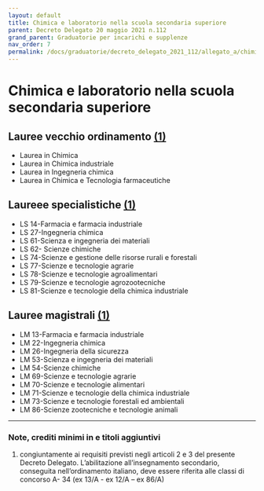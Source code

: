 ```yaml
---
layout: default
title: Chimica e laboratorio nella scuola secondaria superiore
parent: Decreto Delegato 20 maggio 2021 n.112
grand_parent: Graduatorie per incarichi e supplenze
nav_order: 7
permalink: /docs/graduatorie/decreto_delegato_2021_112/allegato_a/chimica_superiori
---
```


# Chimica e laboratorio nella scuola secondaria superiore

## Lauree vecchio ordinamento [(1)](#nota1)
 - Laurea in Chimica
 - Laurea in Chimica industriale 
 - Laurea in Ingegneria chimica 
 - Laurea in Chimica e Tecnologia farmaceutiche

## Laureee specialistiche [(1)](#nota1)
 - LS 14-Farmacia e farmacia industriale 
 - LS 27-Ingegneria chimica
 - LS 61-Scienza e ingegneria dei materiali 
 - LS 62- Scienze chimiche
 - LS 74-Scienze e gestione delle risorse rurali e forestali
 - LS 77-Scienze e tecnologie agrarie
 - LS 78-Scienze e tecnologie agroalimentari
 - LS 79-Scienze e tecnologie agrozootecniche
 - LS 81-Scienze e tecnologie della chimica industriale

## Lauree magistrali [(1)](#nota1)
 - LM 13-Farmacia e farmacia industriale 
 - LM 22-Ingegneria chimica
 - LM 26-Ingegneria della sicurezza
 - LM 53-Scienza e ingegneria dei materiali
 - LM 54-Scienze chimiche
 - LM 69-Scienze e tecnologie agrarie 
 - LM 70-Scienze e tecnologie alimentari
 - LM 71-Scienze e tecnologie della chimica industriale
 - LM 73-Scienze e tecnologie forestali ed ambientali 
 - LM 86-Scienze zootecniche e tecnologie animali

---

### Note, crediti minimi in e titoli aggiuntivi
    
1. <a name="nota1"></a> congiuntamente ai requisiti previsti negli articoli 2 e 3 del presente Decreto Delegato. L’abilitazione all’insegnamento secondario, conseguita nell’ordinamento italiano, deve essere riferita alle classi di concorso A- 34 (ex 13/A - ex 12/A – ex 86/A)